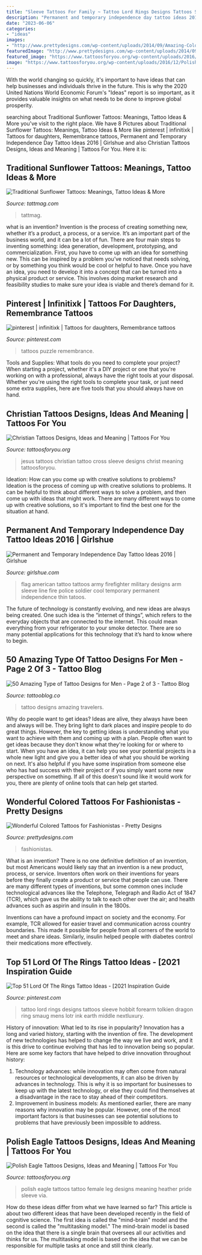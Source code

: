 ```yaml
---
title: "Sleeve Tattoos For Family ~ Tattoo Lord Rings Designs Tattoos Sleeve Hobbit Forearm Tolkien Dragon Ring Smaug Mens Lotr Ink Earth Middle Nextluxury"
description: "Permanent and temporary independence day tattoo ideas 2016"
date: "2023-06-06"
categories:
- "ideas"
images:
- "http://www.prettydesigns.com/wp-content/uploads/2014/09/Amazing-Colored-Tattoo-for-Men.jpg"
featuredImage: "http://www.prettydesigns.com/wp-content/uploads/2014/09/Amazing-Colored-Tattoo-for-Men.jpg"
featured_image: "https://www.tattoosforyou.org/wp-content/uploads/2016/12/Polish-Eagle-Tattoo-Female.jpg"
image: "https://www.tattoosforyou.org/wp-content/uploads/2016/12/Polish-Eagle-Tattoo-Female.jpg"
---
```



With the world changing so quickly, it's important to have ideas that can help businesses and individuals thrive in the future. This is why the 2020 United Nations World Economic Forum's "Ideas" report is so important, as it provides valuable insights on what needs to be done to improve global prosperity.

	

		
searching about Traditional Sunflower Tattoos: Meanings, Tattoo Ideas &amp; More you've visit to the right place. We have 8 Pictures about Traditional Sunflower Tattoos: Meanings, Tattoo Ideas &amp; More like pinterest | infinitixk | Tattoos for daughters, Remembrance tattoos, Permanent and Temporary Independence Day Tattoo Ideas 2016 | Girlshue and also Christian Tattoos Designs, Ideas and Meaning | Tattoos For You. Here it is:
		
    
## Traditional Sunflower Tattoos: Meanings, Tattoo Ideas &amp; More

<img loading=lazy src="https://tattmag.com/wp-content/uploads/2021/03/Traditional-Sunflower-Tattoo-13-601x1024.jpg" onerror="this.onerror=null;this.src='https://tse2.mm.bing.net/th?id=OIP.Nq-ezym-HCfUFSI8jIKlGQHaMn&amp;pid=15.1';" alt="Traditional Sunflower Tattoos: Meanings, Tattoo Ideas &amp; More">

_Source: tattmag.com_

>tattmag. 

	

what is an invention?
Invention is the process of creating something new, whether it’s a product, a process, or a service. It’s an important part of the business world, and it can be a lot of fun.
There are four main steps to inventing something: idea generation, development, prototyping, and commercialization. First, you have to come up with an idea for something new. This can be inspired by a problem you’ve noticed that needs solving, or by something you think would be cool or helpful to have. Once you have an idea, you need to develop it into a concept that can be turned into a physical product or service. This involves doing market research and feasibility studies to make sure your idea is viable and there’s demand for it.

    
## Pinterest | Infinitixk | Tattoos For Daughters, Remembrance Tattoos

<img loading=lazy src="https://i.pinimg.com/736x/ac/e2/58/ace258b4ed83d2e40bdb2dcf219f8280.jpg" onerror="this.onerror=null;this.src='https://tse3.mm.bing.net/th?id=OIP.wIP-vdZB9jRCXDt34wlLxAHaJ4&amp;pid=15.1';" alt="pinterest | infinitixk | Tattoos for daughters, Remembrance tattoos">

_Source: pinterest.com_

>tattoos puzzle remembrance. 

	

Tools and Supplies: What tools do you need to complete your project?
When starting a project, whether it's a DIY project or one that you're working on with a professional, always have the right tools at your disposal. Whether you're using the right tools to complete your task, or just need some extra supplies, here are five tools that you should always have on hand.

    
## Christian Tattoos Designs, Ideas And Meaning | Tattoos For You

<img loading=lazy src="https://www.tattoosforyou.org/wp-content/uploads/2013/09/Christian-Sleeve-Tattoos.jpg" onerror="this.onerror=null;this.src='https://tse2.mm.bing.net/th?id=OIP.ALJYOXuWGkYdZc3QOowC0wHaJ4&amp;pid=15.1';" alt="Christian Tattoos Designs, Ideas and Meaning | Tattoos For You">

_Source: tattoosforyou.org_

>jesus tattoos christian tattoo cross sleeve designs christ meaning tattoosforyou. 

	

Ideation: How can you come up with creative solutions to problems?
Ideation is the process of coming up with creative solutions to problems. It can be helpful to think about different ways to solve a problem, and then come up with ideas that might work. There are many different ways to come up with creative solutions, so it's important to find the best one for the situation at hand.

    
## Permanent And Temporary Independence Day Tattoo Ideas 2016 | Girlshue

<img loading=lazy src="https://www.girlshue.com/wp-content/uploads/2016/07/unnamed-file-164.jpg" onerror="this.onerror=null;this.src='https://tse4.mm.bing.net/th?id=OIP.QoI2tlG4VictY6JRkJ_0gAHaLH&amp;pid=15.1';" alt="Permanent and Temporary Independence Day Tattoo Ideas 2016 | Girlshue">

_Source: girlshue.com_

>flag american tattoo tattoos army firefighter military designs arm sleeve line fire police soldier cool temporary permanent independence thin tatoos. 

	

The future of technology is constantly evolving, and new ideas are always being created. One such idea is the “internet of things”, which refers to the everyday objects that are connected to the internet. This could mean everything from your refrigerator to your smoke detector. There are so many potential applications for this technology that it’s hard to know where to begin.

    
## 50 Amazing Type Of Tattoo Designs For Men - Page 2 Of 3 - Tattoo Blog

<img loading=lazy src="http://tattooblog.co/wp-content/uploads/2017/09/Travelers-tattoo.jpg" onerror="this.onerror=null;this.src='https://tse3.mm.bing.net/th?id=OIP.NWD6YMkKojpArK_NekYaQgHaLH&amp;pid=15.1';" alt="50 Amazing Type of Tattoo Designs for Men - Page 2 of 3 - Tattoo Blog">

_Source: tattooblog.co_

>tattoo designs amazing travelers. 

	

Why do people want to get ideas?
Ideas are alive, they always have been and always will be. They bring light to dark places and inspire people to do great things. However, the key to getting ideas is understanding what you want to achieve with them and coming up with a plan. 
People often want to get ideas because they don't know what they're looking for or where to start. When you have an idea, it can help you see your potential projects in a whole new light and give you a better idea of what you should be working on next. It's also helpful if you have some inspiration from someone else who has had success with their project or if you simply want some new perspective on something. If all of this doesn't sound like it would work for you, there are plenty of online tools that can help get started.

    
## Wonderful Colored Tattoos For Fashionistas - Pretty Designs

<img loading=lazy src="http://www.prettydesigns.com/wp-content/uploads/2014/09/Amazing-Colored-Tattoo-for-Men.jpg" onerror="this.onerror=null;this.src='https://tse4.mm.bing.net/th?id=OIP.ZZtABqboai9zkmCt3_UYDwHaNO&amp;pid=15.1';" alt="Wonderful Colored Tattoos for Fashionistas - Pretty Designs">

_Source: prettydesigns.com_

>fashionistas. 

	

What is an invention?
There is no one definitive definition of an invention, but most Americans would likely say that an invention is a new product, process, or service.  Inventors often work on their inventions for years before they finally create a product or service that people can use. 
There are many different types of inventions, but some common ones include technological advances like the Telephone, Telegraph and Radio Act of 1847 (TCR), which gave us the ability to talk to each other over the air; and health advances such as aspirin and insulin in the 1800s. 

Inventions can have a profound impact on society and the economy. For example, TCR allowed for easier travel and communication across country boundaries. This made it possible for people from all corners of the world to meet and share ideas. Similarly, insulin helped people with diabetes control their medications more effectively.

    
## Top 51 Lord Of The Rings Tattoo Ideas - [2021 Inspiration Guide

<img loading=lazy src="https://i.pinimg.com/736x/f0/0d/0b/f00d0b4843fa0ec044e352721b099222--ring-tattoo-designs-ring-tattoos.jpg" onerror="this.onerror=null;this.src='https://tse2.mm.bing.net/th?id=OIP.afVpkWNTyZYXIOmxne4wMgAAAA&amp;pid=15.1';" alt="Top 51 Lord Of The Rings Tattoo Ideas - [2021 Inspiration Guide">

_Source: pinterest.com_

>tattoo lord rings designs tattoos sleeve hobbit forearm tolkien dragon ring smaug mens lotr ink earth middle nextluxury. 

	

History of innovation: What led to its rise in popularity?
Innovation has a long and varied history, starting with the invention of fire. The development of new technologies has helped to change the way we live and work, and it is this drive to continue evolving that has led to innovation being so popular. Here are some key factors that have helped to drive innovation throughout history: 
1) Technology advances: while innovation may often come from natural resources or technological developments, it can also be driven by advances in technology. This is why it is so important for businesses to keep up with the latest technology, or else they could find themselves at a disadvantage in the race to stay ahead of their competitors. 
2) Improvement in business models: As mentioned earlier, there are many reasons why innovation may be popular. However, one of the most important factors is that businesses can see potential solutions to problems that have previously been impossible to address.

    
## Polish Eagle Tattoos Designs, Ideas And Meaning | Tattoos For You

<img loading=lazy src="https://www.tattoosforyou.org/wp-content/uploads/2016/12/Polish-Eagle-Tattoo-Female.jpg" onerror="this.onerror=null;this.src='https://tse4.mm.bing.net/th?id=OIP.KXRF3G943fPf7HSWgYYMQAHaJ6&amp;pid=15.1';" alt="Polish Eagle Tattoos Designs, Ideas and Meaning | Tattoos For You">

_Source: tattoosforyou.org_

>polish eagle tattoos tattoo female leg designs meaning heather pride sleeve via. 

	

How do these ideas differ from what we have learned so far?
This article is about two different ideas that have been developed recently in the field of cognitive science. The first idea is called the "mind-brain" model and the second is called the "multitasking model." The mind-brain model is based on the idea that there is a single brain that oversees all our activities and thinks for us. The multitasking model is based on the idea that we can be responsible for multiple tasks at once and still think clearly.

